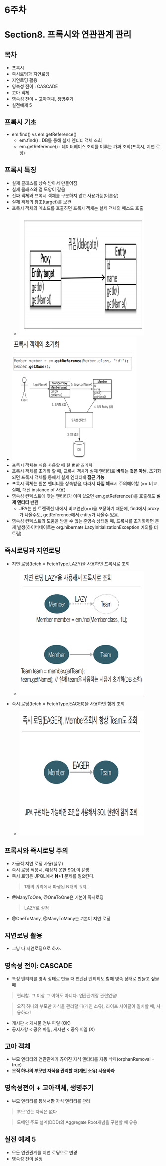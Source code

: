 # 6주차

Section8. 프록시와 연관관계 관리
==================



목차
------------------
- 프록시
- 즉시로딩과 지연로딩
- 지연로딩 활용
- 영속성 전이 : CASCADE
- 고아 객체
- 영속성 전이 + 고아객체, 생명주기
- 실전예제 5


프록시 기초
------------------
- em.find() vs em.getReference()
  - em.find() : DB를 통해 실제 엔티티 객체 조회
  - em.getReference() : 데이터베이스 조회를 미루는 가짜 조회(프록시, 지연 로딩)

프록시 특징
------------------
- 실제 클래스를 상속 받아서 만들어짐
- 실제 클래스와 겉 모양이 같음
- 진짜 객체와 프록시 객체를 구분하지 않고 사용가능(이론상)
- 실제 객체의 참조(target)를 보관
- 프록시 객체의 메소드를 호출하면 프록시 객체는 실제 객체의 메소드 호출
  - <img alt="프록시특징" src ="./img/프록시특징.PNG" width ="400" height ="400"/>
- <img alt="프록시객체초기화" src ="./img/프록시객체초기화.PNG" width ="400" height ="400"/>
- 프록시 객체는 처음 사용할 때 한 번만 초기화
- 프록시 객체를 초기화 할 때, 프록시 객체가 실제 엔티티로 **바뀌는 것은 아님**, 초기화되면 프록시 객체를 통해서 실제 엔티티에 **접근 가능**
- 프록시 객체는 원본 엔티티를 상속받음, 따라서 **타입 체크**시 주의해야함 (== 비교 실패, 대신 instance of 사용)
- 영속성 컨텍스트에 찾는 엔티티가 이미 있으면 em.getReference()를 호출해도 **실제 엔티티** 반환
    - JPA는 한 트랜잭션 내에서 비교연산(==)을 보장하기 때문에, find에서 proxy가 나올수도, getReference에서 entity가 나올수 있음.
- 영속성 컨텍스트의 도움을 받을 수 없는 준영속 상태일 때, 프록시를 초기화하면 문제 발생(하이버네이트는 org.hibernate.LazyInitializationException 예외를 터트림)


즉시로딩과 지연로딩
------------------
- 지연 로딩(fetch = FetchType.LAZY)을 사용하면 프록시로 조회
  - <img alt="지연로딩" src ="./img/지연로딩.PNG" width ="400" height ="400"/>

- 즉시 로딩(fetch = FetchType.EAGER)을 사용하면 함께 조회
  - <img alt="즉시로딩" src ="./img/즉시로딩.PNG" width ="400" height ="400"/> 

프록시와 즉시로딩 주의
------------------
- 가급적 지연 로딩 사용(실무)
- 즉시 로딩 적용시, 예상치 못한 SQL이 발생
- 즉시 로딩은 JPQL에서 **N+1** 문제를 일으킨다.
  > 1개의 쿼리에서 파생된 N개의 쿼리..
- @ManyToOne, @OneToOne은 기본이 즉시로딩
  > LAZY로 설정
- @OneToMany, @ManyToMany는 기본이 지연 로딩

지연로딩 활용
------------------
- 그냥 다 지연로딩으로 하자.

영속성 전이: CASCADE
------------------
- 특정 엔티티를 영속 상태로 만들 때 연관된 엔티티도 함께 영속 상태로 만들고 싶을 때
> 편리함. 그 이상 그 이하도 아니다. 연관관계랑 관련없음!
 
> 오직 하나의 부모만 자식을 관리할 때(개인 소유), 라이프 사이클이 일치할 때, 사용하라 !
- 게시판 < 게시물 첨부 파일 (OK)
- 공지사항 < 공유 파일, 게시판 < 공유 파일 (X)

고아 객체
------------------
- 부모 엔티티와 연관관계가 끊어진 자식 엔티티를 자동 삭제(orphanRemoval = true)
- **오직 하나의 부모만 자식을 관리할 때(개인 소유) 사용하라**

영속성전이 + 고아객체, 생명주기
------------------
- 부모 엔티티를 통해서**만** 자식 엔티티를 관리
> 부모 없는 자식은 없다

> 도메인 주도 설계(DDD)의 Aggregate Root개념을 구현할 때 유용

실전 예제 5
------------------
- 모든 연관관계를 지연 로딩으로 변경
- 영속성 전이 설정